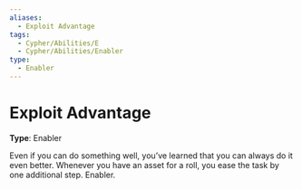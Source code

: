 ```yaml
---
aliases:
  - Exploit Advantage
tags:
  - Cypher/Abilities/E
  - Cypher/Abilities/Enabler
type:
  - Enabler
---
```


# Exploit Advantage

**Type**: Enabler

Even if you can do something well, you’ve learned that you can always do it even better. Whenever you have an asset for a roll, you ease the task by one additional step. Enabler.
